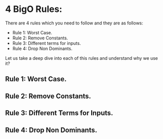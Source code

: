 # 4 BigO Rules:

There are 4 rules which you need to follow and they are as follows:

* Rule 1: Worst Case.
* Rule 2: Remove Constants.
* Rule 3: Different terms for inputs.
* Rule 4: Drop Non Dominants.

Let us take a deep dive into each of this rules and understand why we use it?

## Rule 1: Worst Case.



## Rule 2: Remove Constants.



## Rule 3: Different Terms for Inputs.



## Rule 4: Drop Non Dominants.




